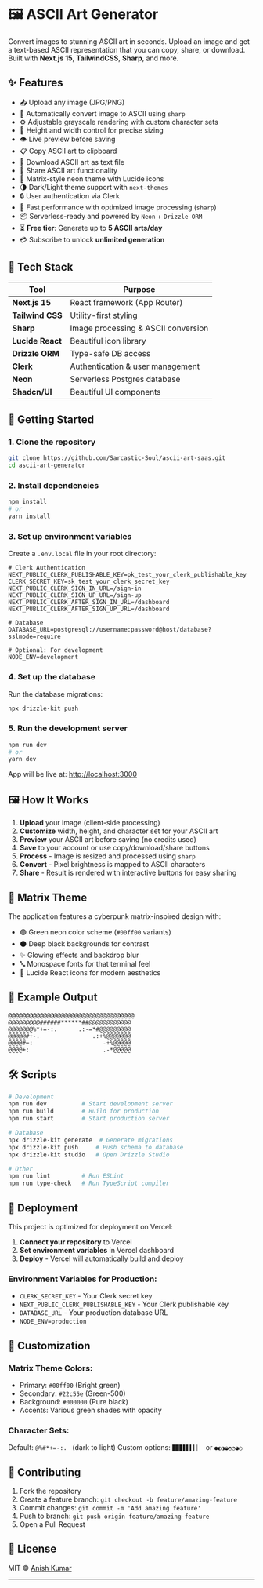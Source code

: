 # 🖼️ ASCII Art Generator

Convert images to stunning ASCII art in seconds. Upload an image and get a text-based ASCII representation that you can copy, share, or download. Built with **Next.js 15**, **TailwindCSS**, **Sharp**, and more.

## ✨ Features

- 📤 Upload any image (JPG/PNG)
- 🧠 Automatically convert image to ASCII using `sharp`
- ⚙️ Adjustable grayscale rendering with custom character sets
- 📐 Height and width control for precise sizing
- 👁️ Live preview before saving
- 📋 Copy ASCII art to clipboard
- 💾 Download ASCII art as text file
- 🔗 Share ASCII art functionality
- 🎨 Matrix-style neon theme with Lucide icons
- 🌗 Dark/Light theme support with `next-themes`
- 🔒 User authentication via Clerk
- 🚀 Fast performance with optimized image processing (`sharp`)
- 📦 Serverless-ready and powered by `Neon` + `Drizzle ORM`
- ⏳ **Free tier**: Generate up to **5 ASCII arts/day**
- 💳 Subscribe to unlock **unlimited generation**

## 🔧 Tech Stack

| Tool             | Purpose                          |
|------------------|----------------------------------|
| **Next.js 15**   | React framework (App Router)     |
| **Tailwind CSS** | Utility-first styling            |
| **Sharp**        | Image processing & ASCII conversion |
| **Lucide React** | Beautiful icon library           |
| **Drizzle ORM**  | Type-safe DB access              |
| **Clerk**        | Authentication & user management  |
| **Neon**         | Serverless Postgres database     |
| **Shadcn/UI**    | Beautiful UI components          |

## 🚀 Getting Started

### 1. Clone the repository

```bash
git clone https://github.com/Sarcastic-Soul/ascii-art-saas.git
cd ascii-art-generator
```

### 2. Install dependencies

```bash
npm install
# or
yarn install
```

### 3. Set up environment variables

Create a `.env.local` file in your root directory:

```env
# Clerk Authentication
NEXT_PUBLIC_CLERK_PUBLISHABLE_KEY=pk_test_your_clerk_publishable_key
CLERK_SECRET_KEY=sk_test_your_clerk_secret_key
NEXT_PUBLIC_CLERK_SIGN_IN_URL=/sign-in
NEXT_PUBLIC_CLERK_SIGN_UP_URL=/sign-up
NEXT_PUBLIC_CLERK_AFTER_SIGN_IN_URL=/dashboard
NEXT_PUBLIC_CLERK_AFTER_SIGN_UP_URL=/dashboard

# Database
DATABASE_URL=postgresql://username:password@host/database?sslmode=require

# Optional: For development
NODE_ENV=development
```

### 4. Set up the database

Run the database migrations:

```bash
npx drizzle-kit push
```

### 5. Run the development server

```bash
npm run dev
# or
yarn dev
```

App will be live at: [http://localhost:3000](http://localhost:3000)

## 🖼️ How It Works

1. **Upload** your image (client-side processing)
2. **Customize** width, height, and character set for your ASCII art
3. **Preview** your ASCII art before saving (no credits used)
4. **Save** to your account or use copy/download/share buttons
5. **Process** - Image is resized and processed using `sharp`
6. **Convert** - Pixel brightness is mapped to ASCII characters
7. **Share** - Result is rendered with interactive buttons for easy sharing

## 🎨 Matrix Theme

The application features a cyberpunk matrix-inspired design with:
- 🟢 Green neon color scheme (`#00ff00` variants)
- ⚫ Deep black backgrounds for contrast
- ✨ Glowing effects and backdrop blur
- 🔤 Monospace fonts for that terminal feel
- 🎯 Lucide React icons for modern aesthetics

## 📸 Example Output

```
@@@@@@@@@@@@@@@@@@@@@@@@@@@@@@@@@@@@
@@@@@@@@@######******##@@@@@@@@@@@@
@@@@@@@%*+=-:.      .:-=*#@@@@@@@@@
@@@@@#+-.               .:+%@@@@@@@
@@@@#=:                    -+%@@@@@
@@@@+:                     .-*@@@@@
```

## 🛠️ Scripts

```bash
# Development
npm run dev          # Start development server
npm run build        # Build for production
npm run start        # Start production server

# Database
npx drizzle-kit generate  # Generate migrations
npx drizzle-kit push     # Push schema to database
npx drizzle-kit studio   # Open Drizzle Studio

# Other
npm run lint         # Run ESLint
npm run type-check   # Run TypeScript compiler
```

## 🚀 Deployment

This project is optimized for deployment on Vercel:

1. **Connect your repository** to Vercel
2. **Set environment variables** in Vercel dashboard
3. **Deploy** - Vercel will automatically build and deploy

### Environment Variables for Production:
- `CLERK_SECRET_KEY` - Your Clerk secret key
- `NEXT_PUBLIC_CLERK_PUBLISHABLE_KEY` - Your Clerk publishable key  
- `DATABASE_URL` - Your production database URL
- `NODE_ENV=production`

## 🎨 Customization

### Matrix Theme Colors:
- Primary: `#00ff00` (Bright green)
- Secondary: `#22c55e` (Green-500)
- Background: `#000000` (Pure black)
- Accents: Various green shades with opacity

### Character Sets:
Default: `@%#*+=-:. ` (dark to light)
Custom options: `█▉▊▋▌▍▎▏ ` or `●◐◑◒◓◔◕○ `

## 🤝 Contributing

1. Fork the repository
2. Create a feature branch: `git checkout -b feature/amazing-feature`
3. Commit changes: `git commit -m 'Add amazing feature'`
4. Push to branch: `git push origin feature/amazing-feature`
5. Open a Pull Request

## 📄 License

MIT © [Anish Kumar](https://github.com/Sarcastic-Soul)

---